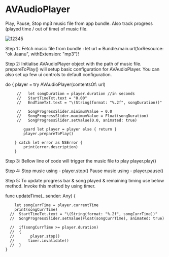 # AVAudioPlayer
Play, Pause, Stop mp3 music file from app bundle. Also track progress (played time / out of time) of music file. 

![12345](https://user-images.githubusercontent.com/5029849/42630120-5010bd42-85f3-11e8-8735-f8a1786f967d.png)

Step 1 :
Fetch music file from bundle :
        let url = Bundle.main.url(forResource: "ok Jaanu", withExtension: "mp3")!

Step 2: 
Initialise AVAudioPlayer object with the path of music file. prepareToPlay() will setup basic configuration for AVAudioPlayer. You can also set up few ui controls to default configuration.

do {
            player = try AVAudioPlayer(contentsOf: url)
            
         //   let songDuration = player.duration //in seconds
         //   StartTimeTxt.text = "0.00"
         //   EndTimeTxt.text = "\(String(format: "%.2f", songDuration))"
            
         //   SongProgressSlider.minimumValue = 0.0
         //   SongProgressSlider.maximumValue = Float(songDuration)
         //   SongProgressSlider.setValue(0.0, animated: true)
            
            guard let player = player else { return }
            player.prepareToPlay() 
            
        } catch let error as NSError {
            print(error.description)
        }

Step 3:
Bellow line of code will trigger the music file to play
        player.play()

Step 4: 
Stop music using -             player.stop()
Pause music using -           player.pause()

Step 5: To update progress bar & song played & remaining timing use below method. Invoke this method by using timer.

func updateTime(_ sender: Any) { 

        let songCurrTime = player.currentTime
        print(songCurrTime)
      //  StartTimeTxt.text = "\(String(format: "%.2f", songCurrTime))"
      //  SongProgressSlider.setValue(Float(songCurrTime), animated: true)
        
      //  if(songCurrTime >= player.duration)
      //  {
      //       player.stop()
      //      timer.invalidate()
      //  }
    }
